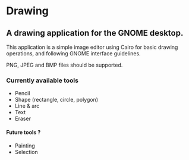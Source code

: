 # Drawing

## A drawing application for the GNOME desktop.

This application is a simple image editor using Cairo for basic drawing operations, and following GNOME interface guidelines.

PNG, JPEG and BMP files should be supported.

### Currently available tools

- Pencil
- Shape (rectangle, circle, polygon)
- Line & arc
- Text
- Eraser

#### Future tools ?

- Painting
- Selection
